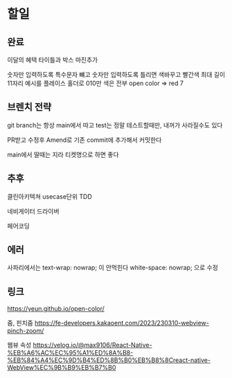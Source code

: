 # 할일

## 완료
이달의 혜택 타이틀과 박스 마진추가

숫자만 입력하도록 특수문자 뺴고 숫자만 입력하도록
틀리면 색바꾸고 빨간색
최대 길이 11자리
예시를 플레이스 홀더로 010만
색은 전부 open color => red 7

## 브렌치 전략
git branch는 항상 main에서 따고
test는 정말 테스트할때만, 내꺼가 사라질수도 있다

PR받고 수정후 Amend로 기존 commit에 추가해서 커밋한다

main에서 딸때는 지라 티켓명으로 하면 좋다

## 추후
클린아키텍쳐 usecase단위
TDD

네비게이터 드라이버

페어코딩

## 에러
사파리에서는 text-wrap: nowrap; 이 안먹힌다
white-space: nowrap; 으로 수정



## 링크
https://yeun.github.io/open-color/

줌, 핀치줌
https://fe-developers.kakaoent.com/2023/230310-webview-pinch-zoom/

웹뷰 속성
https://velog.io/@max9106/React-Native-%EB%A6%AC%EC%95%A1%ED%8A%B8-%EB%84%A4%EC%9D%B4%ED%8B%B0%EB%B8%8Creact-native-WebView%EC%9B%B9%EB%B7%B0
